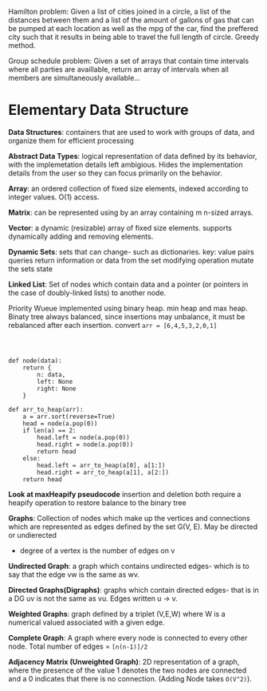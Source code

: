 Hamilton problem: Given a list of cities joined in a circle, a list of the distances between them and a list of the amount of gallons of gas that can be pumped at each location as well as the mpg of the car, find the preffered city such that it results in being able to travel the full length of circle. Greedy method.

Group schedule problem: Given a set of arrays that contain time intervals where all parties are availlable, return an array of intervals when all members are simultaneously available... 

# Elementary Data Structure

**Data Structures**: containers that are used to work with groups of data, and organize them for efficient processing

**Abstract Data Types**: logical representation of data defined by its behavior, with the implemetation details left ambigious. Hides the implementation details from the user so they can focus primarily on the behavior.

**Array**: an ordered collection of fixed size elements, indexed according to integer values. O(1) access. 

**Matrix**: can be represented using by an array containing m n-sized arrays.

**Vector**: a dynamic (resizable) array of fixed size elements. supports dynamically adding and removing elements.

**Dynamic Sets**: sets that can change- such as dictionaries. key: value pairs
	queries return information or data from the set
	modifying operation mutate the sets state

**Linked List**: Set of nodes which contain data and a pointer (or pointers in the case of doubly-linked lists) to another node.

Priority Wueue  implemented using binary heap. min heap and max heap. Binaty tree always balanced, since insertions may unbalance, it must be rebalanced after each insertion.
convert  `arr = [6,4,5,3,2,0,1]`

```python3



def node(data):
	return {
		n: data,
		left: None
		right: None
	}

def arr_to_heap(arr):
	a = arr.sort(reverse=True)
	head = node(a.pop(0))
	if len(a) == 2:
		head.left = node(a.pop(0))
		head.right = node(a.pop(0))
		return head
	else:
		head.left = arr_to_heap(a[0], a[1:])	
		head.right = arr_to_heap(a[1], a[2:])
	return head
```

**Look at maxHeapify pseudocode**
insertion and deletion both require a heapify operation to restore balance to the binary tree

**Graphs**: Collection of nodes which make up the vertices and connections which are represented as edges defined by the set G(V, E). May be directed or undierected
- degree of a vertex is the number of edges on v

**Undirected Graph**: a graph which contains undirected edges- which is to say that the edge vw is the same as wv.

**Directed Graphs(Digraphs)**: graphs which contain directed edges- that is in a DG uv is not the same as vu. Edges written u -> v.

**Weighted Graphs**: graph defined by a triplet (V,E,W) where W is a numerical valued associated with a given edge. 

**Complete Graph**: A graph where every node is connected to every other node. Total number of edges = `[n(n-1)]/2`

**Adjacency Matrix (Unweighted Graph)**: 2D representation of a graph, where the presence of the value 1 denotes the two nodes are connected and a 0 indicates that there is no connection. (Adding Node takes `O(V^2)`).






